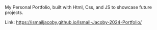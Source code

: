 My Personal Portfolio, built with Html, Css, and JS to showcase future projects.

Link: https://ismailjacoby.github.io/Ismail-Jacoby-2024-Portfolio/ 
